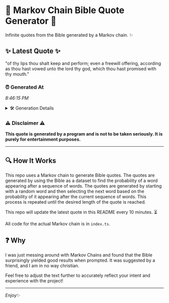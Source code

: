 # 📖 Markov Chain Bible Quote Generator 📖

Infinite quotes from the Bible generated by a Markov chain. ✨

## ✨ Latest Quote ✨
"of thy lips thou shalt keep and perform; even a freewill offering, according as thou hast vowed unto the lord thy god, which thou hast promised with thy mouth."

### ⏰ Generated At
*8:46:15 PM*

<details>
    <summary>🛠️ Generation Details</summary>
    <p>
        <strong>🌱 Seed:</strong> of<br>
        <strong>🔄 Iterations:</strong> 28<br>
        <strong>📜 Context History:</strong><br>[ of ]: thy<br>[ of, thy ]: lips<br>[ of, thy, lips ]: thou<br>[ of, thy, lips, thou ]: shalt<br>[ of, thy, lips, thou, shalt ]: keep<br>[ of, thy, lips, thou, shalt, keep ]: and<br>[ thy, lips, thou, shalt, keep, and ]: perform;<br>[ lips, thou, shalt, keep, and, perform; ]: even<br>[ thou, shalt, keep, and, perform;, even ]: a<br>[ shalt, keep, and, perform;, even, a ]: freewill<br>[ keep, and, perform;, even, a, freewill ]: offering,<br>[ and, perform;, even, a, freewill, offering, ]: according<br>[ perform;, even, a, freewill, offering,, according ]: as<br>[ even, a, freewill, offering,, according, as ]: thou<br>[ a, freewill, offering,, according, as, thou ]: hast<br>[ freewill, offering,, according, as, thou, hast ]: vowed<br>[ offering,, according, as, thou, hast, vowed ]: unto<br>[ according, as, thou, hast, vowed, unto ]: the<br>[ as, thou, hast, vowed, unto, the ]: lord<br>[ thou, hast, vowed, unto, the, lord ]: thy<br>[ hast, vowed, unto, the, lord, thy ]: god,<br>[ vowed, unto, the, lord, thy, god, ]: which<br>[ unto, the, lord, thy, god,, which ]: thou<br>[ the, lord, thy, god,, which, thou ]: hast<br>[ lord, thy, god,, which, thou, hast ]: promised<br>[ thy, god,, which, thou, hast, promised ]: with<br>[ god,, which, thou, hast, promised, with ]: thy<br>[ which, thou, hast, promised, with, thy ]: mouth.<br>
    </p>
</details>

### ⚠️ Disclaimer ⚠️
**This quote is generated by a program and is not to be taken seriously. It is purely for entertainment purposes.**

---

## 🔍 How It Works

This repo uses a Markov chain to generate Bible quotes. The quotes are generated by using the Bible as a dataset to find the probability of a word appearing after a sequence of words. The quotes are generated by starting with a random word and then selecting the next word based on the probability of it appearing after the current sequence of words. This process is repeated until the desired length of the quote is reached.

This repo will update the latest quote in this README every 10 minutes. ⏳

All code for the actual Markov chain is in `index.ts`.

## ❓ Why

I was just messing around with Markov Chains and found that the Bible surprisingly yielded good results when prompted. 
It was suggested by a friend, and I am in no way christian.

Feel free to adjust the text further to accurately reflect your intent and experience with the project!

---

*Enjoy*✨
